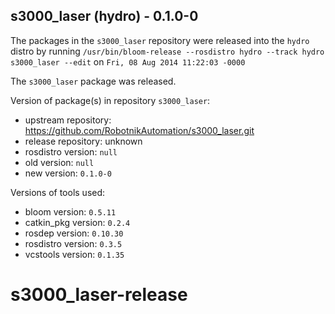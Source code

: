 ## s3000_laser (hydro) - 0.1.0-0

The packages in the `s3000_laser` repository were released into the `hydro` distro by running `/usr/bin/bloom-release --rosdistro hydro --track hydro s3000_laser --edit` on `Fri, 08 Aug 2014 11:22:03 -0000`

The `s3000_laser` package was released.

Version of package(s) in repository `s3000_laser`:
- upstream repository: https://github.com/RobotnikAutomation/s3000_laser.git
- release repository: unknown
- rosdistro version: `null`
- old version: `null`
- new version: `0.1.0-0`

Versions of tools used:
- bloom version: `0.5.11`
- catkin_pkg version: `0.2.4`
- rosdep version: `0.10.30`
- rosdistro version: `0.3.5`
- vcstools version: `0.1.35`


s3000_laser-release
===================
